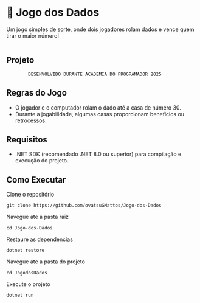 ﻿# 🎲 Jogo dos Dados

Um jogo simples de sorte, onde dois jogadores rolam dados e vence quem tirar o maior número!

![]()


## Projeto
```
		DESENVOLVIDO DURANTE ACADEMIA DO PROGRAMADOR 2025
```

## Regras do Jogo

- O jogador e o computador rolam o dado até a casa de número 30.
- Durante a jogabilidade, algumas casas proporcionam beneficios ou retrocessos.

## Requisitos

- .NET SDK (recomendado .NET 8.0 ou superior) para compilação e execução do projeto.

## Como Executar

Clone o repositório
````
git clone https://github.com/ovatsuGMattos/Jogo-dos-Dados
````
Navegue ate a pasta raiz
````
cd Jogo-dos-Dados
````

Restaure as dependencias
````
dotnet restore
````

Navegue ate a pasta do projeto
````
cd JogodosDados
````

Execute o projeto
````
dotnet run
````




